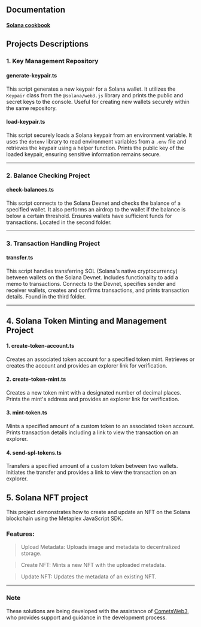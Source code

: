 ## Documentation 
#### [Solana cookbook](https://solanacookbook.com/#contributing)

## Projects Descriptions

### 1. Key Management Repository

#### generate-keypair.ts
This script generates a new keypair for a Solana wallet. It utilizes the `Keypair` class from the `@solana/web3.js` library and prints the public and secret keys to the console. Useful for creating new wallets securely within the same repository.

#### load-keypair.ts
This script securely loads a Solana keypair from an environment variable. It uses the `dotenv` library to read environment variables from a `.env` file and retrieves the keypair using a helper function. Prints the public key of the loaded keypair, ensuring sensitive information remains secure.

---

### 2. Balance Checking Project

#### check-balances.ts
This script connects to the Solana Devnet and checks the balance of a specified wallet. It also performs an airdrop to the wallet if the balance is below a certain threshold. Ensures wallets have sufficient funds for transactions. Located in the second folder.

---

### 3. Transaction Handling Project

#### transfer.ts
This script handles transferring SOL (Solana's native cryptocurrency) between wallets on the Solana Devnet. Includes functionality to add a memo to transactions. Connects to the Devnet, specifies sender and receiver wallets, creates and confirms transactions, and prints transaction details. Found in the third folder.

---

## 4. Solana Token Minting and Management Project

#### 1. create-token-account.ts
Creates an associated token account for a specified token mint. Retrieves or creates the account and provides an explorer link for verification.

#### 2. create-token-mint.ts
Creates a new token mint with a designated number of decimal places. Prints the mint's address and provides an explorer link for verification.

#### 3. mint-token.ts
Mints a specified amount of a custom token to an associated token account. Prints transaction details including a link to view the transaction on an explorer.

#### 4. send-spl-tokens.ts
Transfers a specified amount of a custom token between two wallets. Initiates the transfer and provides a link to view the transaction on an explorer.

## 5. Solana NFT project
This project demonstrates how to create and update an NFT on the Solana blockchain using the Metaplex JavaScript SDK.

### Features:
> Upload Metadata: Uploads image and metadata to decentralized storage.

> Create NFT: Mints a new NFT with the uploaded metadata.

> Update NFT: Updates the metadata of an existing NFT.

- - - 

### Note
These solutions are being developed with the assistance of [CometsWeb3](https://cometsweb3.space), who provides support and guidance in the development process.
